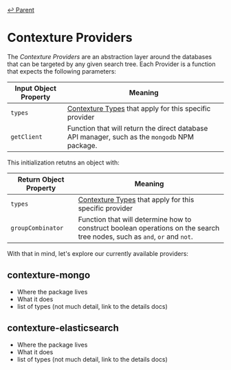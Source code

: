 ﻿[↩  Parent](../README.md)

 # Contexture Providers

The _Contexture Providers_ are an abstraction layer around the databases that can be targeted by any given search tree. Each Provider is a function that expects the following parameters:

| Input Object Property | Meaning |
| ------- | ------- |
| `types` | [Contexture Types](#TODO) that apply for this specific provider |
| `getClient` | Function that will return the direct database API manager, such as the `mongodb` NPM package. |

This initialization retutns an object with:

| Return Object Property | Meaning |
| ------- | ------- |
| `types` | [Contexture Types](#TODO) that apply for this specific provider |
| `groupCombinator` | Function that will determine how to construct boolean operations on the search tree nodes, such as `and`, `or` and `not`. |
 
With that in mind, let's explore our currently available providers:

## contexture-mongo
- Where the package lives
- What it does
- list of types (not much detail, link to the details docs)

## contexture-elasticsearch
- Where the package lives
- What it does
- list of types (not much detail, link to the details docs)
